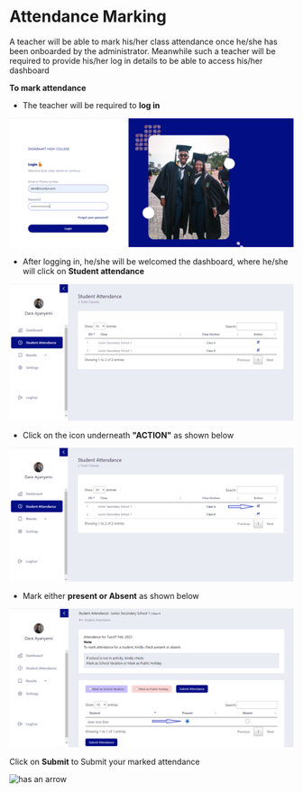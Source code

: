 # Attendance Marking

A teacher will be able to mark his/her class attendance once he/she has been onboarded by the administrator. Meanwhile such a teacher will be required to provide his/her log in details to be able to access his/her dashboard

**To mark attendance**
- The teacher will be required to **log in**

![has two graduate pictures](https://github.com/digikraaft/docs.scoolyn.com/blob/emma/teacher%20log%20in.png)

- After logging in, he/she will be welcomed the dashboard, where he/she will click on  **Student attendance**

![has a dashboard](https://github.com/digikraaft/docs.scoolyn.com/blob/emma/Teacher%20-%20mark%20attendace.png)

- Click on the icon underneath **"ACTION"** as shown below

![has an arrow](https://github.com/digikraaft/docs.scoolyn.com/blob/emma/student%20attendance%20-%20Action.png)

- Mark either **present or Absent** as shown below

![has an arrow](https://github.com/digikraaft/docs.scoolyn.com/blob/emma/attendance%20marked.png)

Click on **Submit** to Submit your marked attendance

![has an arrow]()

